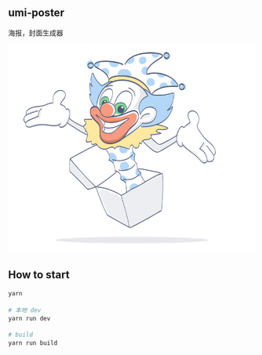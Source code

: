 ## umi-poster

海报，封面生成器

![pic](./pic.jpg)

## How to start

```bash
yarn

# 本地 dev
yarn run dev

# build
yarn run build
```
